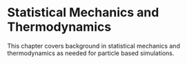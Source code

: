 # Statistical Mechanics and Thermodynamics

This chapter covers background in statistical mechanics and thermodynamics as needed for particle based simulations.

```{tableofcontents}
```
